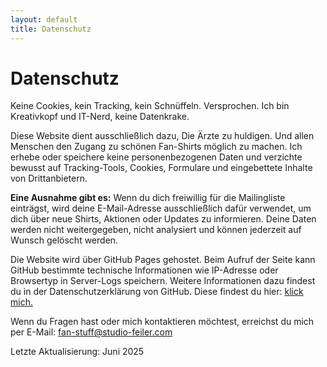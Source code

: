 ```yaml
---
layout: default
title: Datenschutz
---
```


# Datenschutz

Keine Cookies, kein Tracking, kein Schnüffeln. Versprochen. Ich bin Kreativkopf und IT-Nerd, keine Datenkrake.

Diese Website dient ausschließlich dazu, Die Ärzte zu huldigen. Und allen Menschen den Zugang zu schönen Fan-Shirts möglich zu machen. Ich erhebe oder speichere keine personenbezogenen Daten und verzichte bewusst auf Tracking-Tools, Cookies, Formulare und eingebettete Inhalte von Drittanbietern.

**Eine Ausnahme gibt es:** Wenn du dich freiwillig für die Mailingliste einträgst, wird deine E-Mail-Adresse ausschließlich dafür verwendet, um dich über neue Shirts, Aktionen oder Updates zu informieren. Deine Daten werden nicht weitergegeben, nicht analysiert und können jederzeit auf Wunsch gelöscht werden.

Die Website wird über GitHub Pages gehostet. Beim Aufruf der Seite kann GitHub bestimmte technische Informationen wie IP-Adresse oder Browsertyp in Server-Logs speichern. Weitere Informationen dazu findest du in der Datenschutzerklärung von GitHub. Diese findest du hier: <a href="https://docs.github.com/de/site-policy/privacy-policies/github-general-privacy-statement" target="_blank" rel="noopener">klick mich.</a>

Wenn du Fragen hast oder mich kontaktieren möchtest, erreichst du mich per E-Mail: [fan-stuff@studio-feiler.com](mailto:fan-stuff@studio-feiler.com)

Letzte Aktualisierung: Juni 2025
